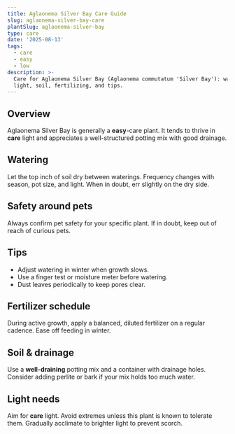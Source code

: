```yaml
---
title: Aglaonema Silver Bay Care Guide
slug: aglaonema-silver-bay-care
plantSlug: aglaonema-silver-bay
type: care
date: '2025-08-13'
tags:
  - care
  - easy
  - low
description: >-
  Care for Aglaonema Silver Bay (Aglaonema commutatum 'Silver Bay'): watering,
  light, soil, fertilizing, and tips.
---
```

## Overview
Aglaonema Silver Bay is generally a **easy**-care plant. It tends to thrive in **care** light and appreciates a well-structured potting mix with good drainage.

## Watering
Let the top inch of soil dry between waterings. Frequency changes with season, pot size, and light. When in doubt, err slightly on the dry side.

## Safety around pets
Always confirm pet safety for your specific plant. If in doubt, keep out of reach of curious pets.

## Tips
- Adjust watering in winter when growth slows.
- Use a finger test or moisture meter before watering.
- Dust leaves periodically to keep pores clear.

## Fertilizer schedule
During active growth, apply a balanced, diluted fertilizer on a regular cadence. Ease off feeding in winter.

## Soil & drainage
Use a **well-draining** potting mix and a container with drainage holes. Consider adding perlite or bark if your mix holds too much water.

## Light needs
Aim for **care** light. Avoid extremes unless this plant is known to tolerate them. Gradually acclimate to brighter light to prevent scorch.
